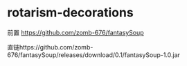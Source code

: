 # rotarism-decorations
前置 https://github.com/zomb-676/fantasySoup

直链https://github.com/zomb-676/fantasySoup/releases/download/0.1/fantasySoup-1.0.jar
